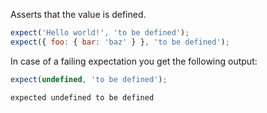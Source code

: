 Asserts that the value is defined.

```javascript
expect('Hello world!', 'to be defined');
expect({ foo: { bar: 'baz' } }, 'to be defined');
```

In case of a failing expectation you get the following output:

```javascript
expect(undefined, 'to be defined');
```

```output
expected undefined to be defined
```
